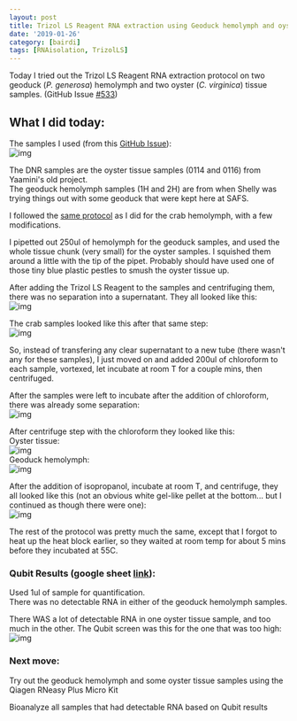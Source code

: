 ```yaml
---
layout: post
title: Trizol LS Reagent RNA extraction using Geoduck hemolymph and oyster tissue
date: '2019-01-26'
category: [bairdi]
tags: [RNAisolation, TrizolLS]
---
```

Today I tried out the Trizol LS Reagent RNA extraction protocol on two geoduck (_P. generosa_) hemolymph and two oyster (_C. virginica_) tissue samples. (GitHub Issue [#533](https://github.com/RobertsLab/resources/issues/553))

## What I did today:
The samples I used (from this [GitHub Issue](https://github.com/RobertsLab/resources/issues/554)):    
![img](../notebook-images/012619-trizol-other-organisms/samples-from-today.jpg)

The DNR samples are the oyster tissue samples (0114 and 0116) from Yaamini's old project.    
The geoduck hemolymph samples (1H and 2H) are from when Shelly was trying things out with some geoduck that were kept here at SAFS.

I followed the [same protocol](https://grace-ac.github.io/Centrifuge-error-3-fail-extraction/) as I did for the crab hemolymph, with a few modifications. 

I pipetted out 250ul of hemolymph for the geoduck samples, and used the whole tissue chunk (very small) for the oyster samples. I squished them around a little with the tip of the pipet. Probably should have used one of those tiny blue plastic pestles to smush the oyster tissue up. 

After adding the Trizol LS Reagent to the samples and centrifuging them, there was no separation into a supernatant. They all looked like this:          
![img](../notebook-images/012619-trizol-other-organisms/cent-after-add-trizol-geoduck.jpg)   

The crab samples looked like this after that same step:      
![img](../notebook-images/011719-trizol-ls-extraction-images/step3-after-c.JPG)    

So, instead of transfering any clear supernatant to a new tube (there wasn't any for these samples), I just moved on and added 200ul of chloroform to each sample, vortexed, let incubate at room T for a couple mins, then centrifuged. 

After the samples were left to incubate after the addition of chloroform, there was already some separation:   
![img](../notebook-images/012619-trizol-other-organisms/chloro-incubate.jpg)

After centrifuge step with the chloroform they looked like this:   
Oyster tissue:    
![img](../notebook-images/012619-trizol-other-organisms/oyster-cent-after-chloro.jpg)    
Geoduck hemolymph:     
![img](../notebook-images/012619-trizol-other-organisms/cent-after-add-chloro.jpg)

After the addition of isopropanol, incubate at room T, and centrifuge, they all looked like this (not an obvious white gel-like pellet at the bottom... but I continued as though there were one):    
![img](../notebook-images/012619-trizol-other-organisms/after-add-iso-cent.jpg)

The rest of the protocol was pretty much the same, except that I forgot to heat up the heat block earlier, so they waited at room temp for about 5 mins before they incubated at 55C. 

### Qubit Results (google sheet [link](https://docs.google.com/spreadsheets/d/1qmAQoS5FmPo1h0d2qMuJaUDUAICYJdzT2NC2aJRtQNA/edit#gid=0)):   
Used 1ul of sample for quantification.     
There was no detectable RNA in either of the geoduck hemolymph samples.    

There WAS a lot of detectable RNA in one oyster tissue sample, and too much in the other. The Qubit screen was this for the one that was too high:    
![img](../notebook-images/012619-trizol-other-organisms/qubit-too-high.jpg)

### Next move:   
Try out the geoduck hemolymph and some oyster tissue samples using the Qiagen RNeasy Plus Micro Kit

Bioanalyze all samples that had detectable RNA based on Qubit results
